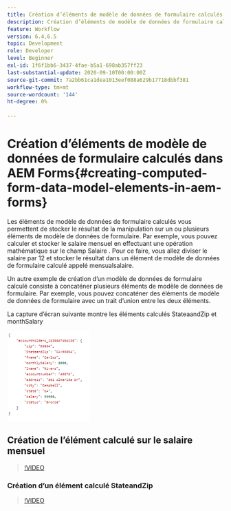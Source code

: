 ```yaml
---
title: Création d’éléments de modèle de données de formulaire calculés dans AEM Forms
description: Création d’éléments de modèle de données de formulaire calculés
feature: Workflow
version: 6.4,6.5
topic: Development
role: Developer
level: Beginner
exl-id: 1f6f1bb6-3437-4fae-b5a1-698ab357ff23
last-substantial-update: 2020-09-10T00:00:00Z
source-git-commit: 7a2bb61ca1dea1013eef088a629b17718dbbf381
workflow-type: tm+mt
source-wordcount: '144'
ht-degree: 0%

---
```


# Création d’éléments de modèle de données de formulaire calculés dans AEM Forms{#creating-computed-form-data-model-elements-in-aem-forms}

Les éléments de modèle de données de formulaire calculés vous permettent de stocker le résultat de la manipulation sur un ou plusieurs éléments de modèle de données de formulaire. Par exemple, vous pouvez calculer et stocker le salaire mensuel en effectuant une opération mathématique sur le champ Salaire . Pour ce faire, vous allez diviser le salaire par 12 et stocker le résultat dans un élément de modèle de données de formulaire calculé appelé mensualsalaire.

Un autre exemple de création d’un modèle de données de formulaire calculé consiste à concaténer plusieurs éléments de modèle de données de formulaire. Par exemple, vous pouvez concaténer des éléments de modèle de données de formulaire avec un trait d’union entre les deux éléments.

La capture d’écran suivante montre les éléments calculés StateaandZip et monthSalary

![computedfdmelement](assets/computedfdmelement.gif)

## Création de l’élément calculé sur le salaire mensuel

>[!VIDEO](https://video.tv.adobe.com/v/23855?quality=9&learn=on)

### Création d’un élément calculé StateandZip

>[!VIDEO](https://video.tv.adobe.com/v/23856/?quality=9&learn=on)

